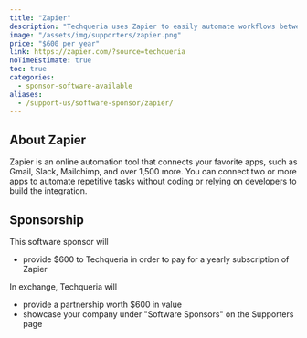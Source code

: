 ```yaml
---
title: "Zapier"
description: "Techqueria uses Zapier to easily automate workflows between hundreds of different applications."
image: "/assets/img/supporters/zapier.png"
price: "$600 per year"
link: https://zapier.com/?source=techqueria
noTimeEstimate: true
toc: true
categories:
  - sponsor-software-available
aliases:
  - /support-us/software-sponsor/zapier/
---
```


## About Zapier

Zapier is an online automation tool that connects your favorite apps, such as Gmail, Slack, Mailchimp, and over 1,500 more. You can connect two or more apps to automate repetitive tasks without coding or relying on developers to build the integration.

## Sponsorship

This software sponsor will

- provide $600 to Techqueria in order to pay for a yearly subscription of Zapier

In exchange, Techqueria will

- provide a partnership worth $600 in value
- showcase your company under "Software Sponsors" on the Supporters page
